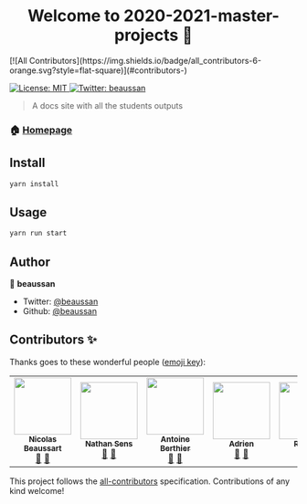 <h1 align="center">Welcome to 2020-2021-master-projects 👋</h1>
<!-- ALL-CONTRIBUTORS-BADGE:START - Do not remove or modify this section -->
[![All Contributors](https://img.shields.io/badge/all_contributors-6-orange.svg?style=flat-square)](#contributors-)
<!-- ALL-CONTRIBUTORS-BADGE:END -->
<p>
  <a href="#" target="_blank">
    <img alt="License: MIT" src="https://img.shields.io/badge/License-MIT-yellow.svg" />
  </a>
  <a href="https://twitter.com/beaussan" target="_blank">
    <img alt="Twitter: beaussan" src="https://img.shields.io/twitter/follow/beaussan.svg?style=social" />
  </a>
</p>

> A docs site with all the students outputs

### 🏠 [Homepage](https://2020-2021-master-projects.vercel.app/)

## Install

```sh
yarn install
```

## Usage

```sh
yarn run start
```

## Author

👤 **beaussan**

- Twitter: [@beaussan](https://twitter.com/beaussan)
- Github: [@beaussan](https://github.com/beaussan)

## Contributors ✨

Thanks goes to these wonderful people ([emoji key](https://allcontributors.org/docs/en/emoji-key)):

<!-- ALL-CONTRIBUTORS-LIST:START - Do not remove or modify this section -->
<!-- prettier-ignore-start -->
<!-- markdownlint-disable -->
<table>
  <tr>
    <td align="center"><a href="https://github.com/beaussan"><img src="https://avatars0.githubusercontent.com/u/7281023?v=4?s=100" width="100px;" alt=""/><br /><sub><b>Nicolas Beaussart</b></sub></a><br /><a href="#ideas-beaussan" title="Ideas, Planning, & Feedback">🤔</a> <a href="https://github.com/beaussan/2020-2021-master-projects/commits?author=beaussan" title="Documentation">📖</a></td>
    <td align="center"><a href="https://github.com/Unknow46"><img src="https://avatars.githubusercontent.com/u/49709624?v=4?s=100" width="100px;" alt=""/><br /><sub><b>Nathan Sens</b></sub></a><br /><a href="#ideas-Unknow46" title="Ideas, Planning, & Feedback">🤔</a> <a href="https://github.com/beaussan/2020-2021-master-projects/commits?author=Unknow46" title="Documentation">📖</a></td>
    <td align="center"><a href="https://aberthier.netlify.app/"><img src="https://avatars.githubusercontent.com/u/34750693?v=4?s=100" width="100px;" alt=""/><br /><sub><b>Antoine Berthier</b></sub></a><br /><a href="#ideas-TheNoobProgrammeur" title="Ideas, Planning, & Feedback">🤔</a> <a href="https://github.com/beaussan/2020-2021-master-projects/commits?author=TheNoobProgrammeur" title="Documentation">📖</a></td>
    <td align="center"><a href="https://github.com/acroquelois"><img src="https://avatars.githubusercontent.com/u/49721708?v=4?s=100" width="100px;" alt=""/><br /><sub><b>Adrien</b></sub></a><br /><a href="#ideas-acroquelois" title="Ideas, Planning, & Feedback">🤔</a> <a href="https://github.com/beaussan/2020-2021-master-projects/commits?author=acroquelois" title="Documentation">📖</a></td>
    <td align="center"><a href="https://github.com/Nahalu"><img src="https://avatars.githubusercontent.com/u/24190651?v=4?s=100" width="100px;" alt=""/><br /><sub><b>Romain</b></sub></a><br /><a href="#ideas-nahalu" title="Ideas, Planning, & Feedback">🤔</a> <a href="https://github.com/beaussan/2020-2021-master-projects/commits?author=nahalu" title="Documentation">📖</a></td>
    <td align="center"><a href="https://github.com/octogene"><img src="https://avatars.githubusercontent.com/u/4295352?v=4?s=100" width="100px;" alt=""/><br /><sub><b>Bogdan Cordier</b></sub></a><br /><a href="#ideas-octogene" title="Ideas, Planning, & Feedback">🤔</a> <a href="https://github.com/beaussan/2020-2021-master-projects/commits?author=octogene" title="Documentation">📖</a></td>
  </tr>
</table>

<!-- markdownlint-restore -->
<!-- prettier-ignore-end -->

<!-- ALL-CONTRIBUTORS-LIST:END -->

This project follows the [all-contributors](https://github.com/all-contributors/all-contributors) specification. Contributions of any kind welcome!
